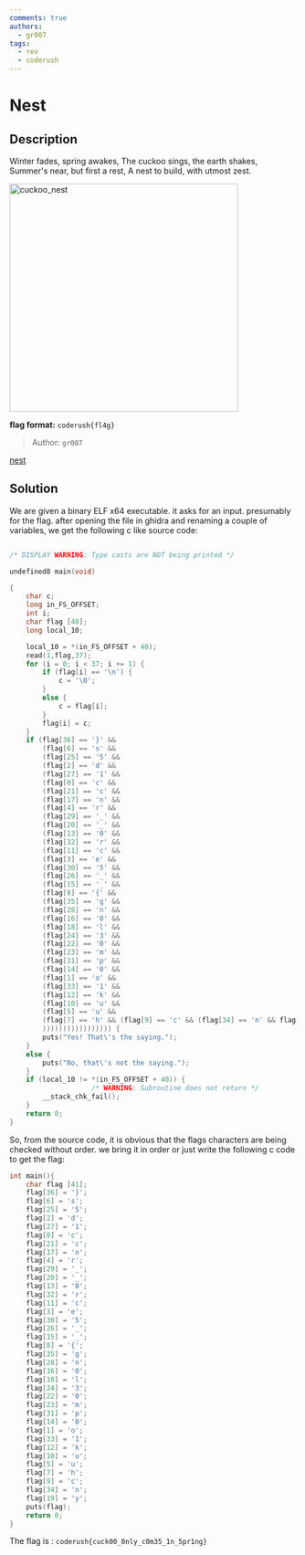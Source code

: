 ```yaml
---
comments: true
authors:
  - gr007
tags:
  - rev
  - coderush
---
```


# Nest

## Description

Winter fades, spring awakes,
The cuckoo sings, the earth shakes,
Summer's near, but first a rest,
A nest to build, with utmost zest.

<img src="https://cdn.discordapp.com/attachments/997271582005264384/1085989730694479922/gr007_cuckoos_nest_built_with_care_has_eggs_inside_ultra_realis_2ff72d76-5200-4465-a47b-92c96ff6f4c8.png"  width="400"  height="400" alt="cuckoo_nest">

**flag format:** `coderush{fl4g}`

>Author: `gr007`

[nest](nest)

## Solution

We are given a binary ELF x64 executable. it asks for an input. presumably for the flag.
after opening the file in ghidra and renaming a couple of variables, we get the following c like source code:
```c

/* DISPLAY WARNING: Type casts are NOT being printed */

undefined8 main(void)

{
    char c;
    long in_FS_OFFSET;
    int i;
    char flag [40];
    long local_10;

    local_10 = *(in_FS_OFFSET + 40);
    read(1,flag,37);
    for (i = 0; i < 37; i += 1) {
        if (flag[i] == '\n') {
            c = '\0';
        }
        else {
            c = flag[i];
        }
        flag[i] = c;
    }
    if (flag[36] == '}' &&
        (flag[6] == 's' &&
        (flag[25] == '5' &&
        (flag[2] == 'd' &&
        (flag[27] == '1' &&
        (flag[0] == 'c' &&
        (flag[21] == 'c' &&
        (flag[17] == 'n' &&
        (flag[4] == 'r' &&
        (flag[29] == '_' &&
        (flag[20] == '_' &&
        (flag[13] == '0' &&
        (flag[32] == 'r' &&
        (flag[11] == 'c' &&
        (flag[3] == 'e' &&
        (flag[30] == '5' &&
        (flag[26] == '_' &&
        (flag[15] == '_' &&
        (flag[8] == '{' &&
        (flag[35] == 'g' &&
        (flag[28] == 'n' &&
        (flag[16] == '0' &&
        (flag[18] == 'l' &&
        (flag[24] == '3' &&
        (flag[22] == '0' &&
        (flag[23] == 'm' &&
        (flag[31] == 'p' &&
        (flag[14] == '0' &&
        (flag[1] == 'o' &&
        (flag[33] == '1' &&
        (flag[12] == 'k' &&
        (flag[10] == 'u' &&
        (flag[5] == 'u' &&
        (flag[7] == 'h' && (flag[9] == 'c' && (flag[34] == 'n' && flag[19] == 'y')))))))))))))))))))
        ))))))))))))))))) {
        puts("Yes! That\'s the saying.");
    }
    else {
        puts("No, that\'s not the saying.");
    }
    if (local_10 != *(in_FS_OFFSET + 40)) {
                    /* WARNING: Subroutine does not return */
        __stack_chk_fail();
    }
    return 0;
}


```

So, from the source code, it is obvious that the flags characters are being checked without order. we bring it in order
or just write the following c code to get the flag:
```c
int main(){
    char flag [41];
    flag[36] = '}';
    flag[6] = 's';
    flag[25] = '5';
    flag[2] = 'd';
    flag[27] = '1';
    flag[0] = 'c';
    flag[21] = 'c';
    flag[17] = 'n';
    flag[4] = 'r';
    flag[29] = '_';
    flag[20] = '_';
    flag[13] = '0';
    flag[32] = 'r';
    flag[11] = 'c';
    flag[3] = 'e';
    flag[30] = '5';
    flag[26] = '_';
    flag[15] = '_';
    flag[8] = '{';
    flag[35] = 'g';
    flag[28] = 'n';
    flag[16] = '0';
    flag[18] = 'l';
    flag[24] = '3';
    flag[22] = '0';
    flag[23] = 'm';
    flag[31] = 'p';
    flag[14] = '0';
    flag[1] = 'o';
    flag[33] = '1';
    flag[12] = 'k';
    flag[10] = 'u';
    flag[5] = 'u';
    flag[7] = 'h';
    flag[9] = 'c';
    flag[34] = 'n';
    flag[19] = 'y';
    puts(flag);
    return 0;
}

```

The flag is : `coderush{cuck00_0nly_c0m35_1n_5pr1ng}`
